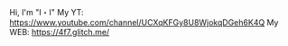 Hi, I'm "I・I"
My YT: https://www.youtube.com/channel/UCXqKFGy8U8WjokqDGeh6K4Q
My WEB: https://4f7.glitch.me/
